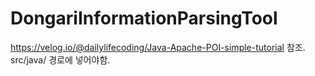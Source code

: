 # DongariInformationParsingTool

https://velog.io/@dailylifecoding/Java-Apache-POI-simple-tutorial 참조.
src/java/ 경로에 넣어야함.
